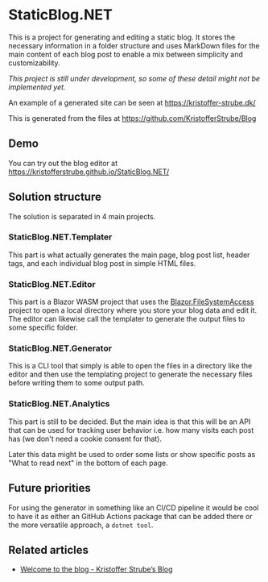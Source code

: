 # StaticBlog.NET
This is a project for generating and editing a static blog. It stores the necessary information in a folder structure and uses MarkDown files for the main content of each blog post to enable a mix between simplicity and customizability.

*This project is still under development, so some of these detail might not be implemented yet.*

An example of a generated site can be seen at https://kristoffer-strube.dk/

This is generated from the files at https://github.com/KristofferStrube/Blog

## Demo
You can try out the blog editor at https://kristofferstrube.github.io/StaticBlog.NET/

## Solution structure
The solution is separated in 4 main projects.
### StaticBlog.NET.Templater
This part is what actually generates the main page, blog post list, header tags, and each individual blog post in simple HTML files.
### StaticBlog.NET.Editor
This part is a Blazor WASM project that uses the [Blazor.FileSystemAccess](https://github.com/KristofferStrube/Blazor.FileSystemAccess) project to open a local directory where you store your blog data and edit it.
The editor can likewise call the templater to generate the output files to some specific folder.
### StaticBlog.NET.Generator
This is a CLI tool that simply is able to open the files in a directory like the editor and then use the templating project to generate the necessary files before writing them to some output path.
### StaticBlog.NET.Analytics
This part is still to be decided. But the main idea is that this will be an API that can be used for tracking user behavior i.e. how many visits each post has (we don't need a cookie consent for that).

Later this data might be used to order some lists or show specific posts as "What to read next" in the bottom of each page.

## Future priorities
For using the generator in something like an CI/CD pipeline it would be cool to have it as either an GitHub Actions package that can be added there or the more versatile approach, a `dotnet tool`.

## Related articles
- [Welcome to the blog - Kristoffer Strube’s Blog](https://kristoffer-strube.dk/post/welcome-to-the-blog.html)

